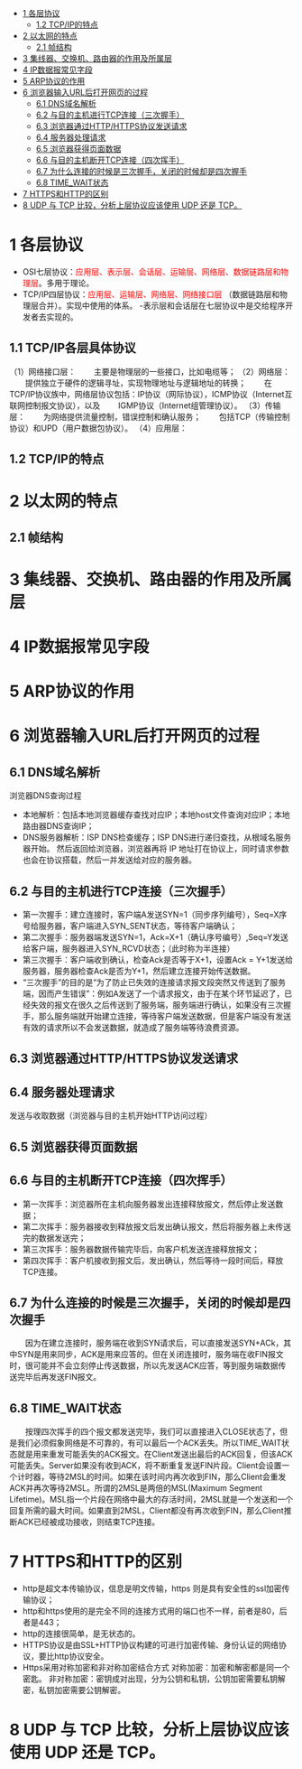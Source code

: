 <!-- TOC -->

- [1 各层协议](#1-各层协议)
    - [1.2 TCP/IP的特点](#12-tcpip的特点)
- [2 以太网的特点](#2-以太网的特点)
    - [2.1 帧结构](#21-帧结构)
- [3 集线器、交换机、路由器的作用及所属层](#3-集线器交换机路由器的作用及所属层)
- [4 IP数据报常见字段](#4-ip数据报常见字段)
- [5 ARP协议的作用](#5-arp协议的作用)
- [6 浏览器输入URL后打开网页的过程](#6-浏览器输入url后打开网页的过程)
    - [6.1 DNS域名解析](#61-dns域名解析)
    - [6.2 与目的主机进行TCP连接（三次握手）](#62-与目的主机进行tcp连接三次握手)
    - [6.3 浏览器通过HTTP/HTTPS协议发送请求](#63-浏览器通过httphttps协议发送请求)
    - [6.4 服务器处理请求](#64-服务器处理请求)
    - [6.5 浏览器获得页面数据](#65-浏览器获得页面数据)
    - [6.6 与目的主机断开TCP连接（四次挥手）](#66-与目的主机断开tcp连接四次挥手)
    - [6.7 为什么连接的时候是三次握手，关闭的时候却是四次握手](#67-为什么连接的时候是三次握手关闭的时候却是四次握手)
    - [6.8 TIME_WAIT状态](#68-time_wait状态)
- [7 HTTPS和HTTP的区别](#7-https和http的区别)
- [8 UDP 与 TCP 比较，分析上层协议应该使用 UDP 还是 TCP。](#8-udp-与-tcp-比较分析上层协议应该使用-udp-还是-tcp)

<!-- /TOC -->
# 1 各层协议
* OSI七层协议：<font color=red>应用层、表示层、会话层、运输层、网络层、数据链路层和物理层</font>。多用于理论。
* TCP/IP四层协议：<font color=red>应用层、运输层、网络层、网络接口层 </font>（数据链路层和物理层合并）。实现中使用的体系。
 -表示层和会话层在七层协议中是交给程序开发者去实现的。
 ## 1.1 TCP/IP各层具体协议
 （1）网络接口层：
&emsp;&emsp;主要是物理层的一些接口，比如电缆等；
 （2）网络层：
&emsp;&emsp;提供独立于硬件的逻辑寻址，实现物理地址与逻辑地址的转换；
&emsp;&emsp;在TCP/IP协议族中，网络层协议包括：IP协议（网际协议），ICMP协议（Internet互联网控制报文协议），以及
&emsp;&emsp;IGMP协议（Internet组管理协议）。
（3）传输层：
&emsp;&emsp;为网络提供流量控制，错误控制和确认服务；
&emsp;&emsp;包括TCP（传输控制协议）和UPD（用户数据包协议）。
（4）应用层：

## 1.2 TCP/IP的特点
 
# 2 以太网的特点
## 2.1 帧结构
# 3 集线器、交换机、路由器的作用及所属层
# 4 IP数据报常见字段
# 5 ARP协议的作用

# 6 浏览器输入URL后打开网页的过程
## 6.1 DNS域名解析
浏览器DNS查询过程
* 本地解析：包括本地浏览器缓存查找对应IP；本地host文件查询对应IP；本地路由器DNS查询IP；
* DNS服务器解析：ISP DNS检查缓存；ISP DNS进行递归查找，从根域名服务器开始。
然后返回给浏览器，浏览器再将 IP 地址打在协议上，同时请求参数也会在协议搭载，然后一并发送给对应的服务器。
## 6.2 与目的主机进行TCP连接（三次握手）
* 第一次握手：建立连接时，客户端A发送SYN=1（同步序列编号），Seq=X序号给服务器，客户端进入SYN_SENT状态，等待客户端确认；
* 第二次握手：服务器端发送SYN=1，Ack=X+1（确认序号编号）,Seq=Y发送给客户端，服务器进入SYN_RCVD状态；（此时称为半连接）
* 第三次握手：客户端收到确认，检查Ack是否等于X+1，设置Ack = Y+1发送给服务器，服务器检查Ack是否为Y+1，然后建立连接开始传送数据。
* “三次握手”的目的是“为了防止已失效的连接请求报文段突然又传送到了服务端，因而产生错误”：例如A发送了一个请求报文，由于在某个环节延迟了，已经失效的报文在很久之后传送到了服务端，服务端进行确认，如果没有三次握手，那么服务端就开始建立连接，等待客户端发送数据，但是客户端没有发送有效的请求所以不会发送数据，就造成了服务端等待浪费资源。
## 6.3 浏览器通过HTTP/HTTPS协议发送请求
## 6.4 服务器处理请求
发送与收取数据（浏览器与目的主机开始HTTP访问过程）
## 6.5 浏览器获得页面数据
## 6.6 与目的主机断开TCP连接（四次挥手）
* 第一次挥手：浏览器所在主机向服务器发出连接释放报文，然后停止发送数据；
* 第二次挥手：服务器接收到释放报文后发出确认报文，然后将服务器上未传送完的数据发送完；
* 第三次挥手：服务器数据传输完毕后，向客户机发送连接释放报文；
* 第四次挥手：客户机接收到报文后，发出确认，然后等待一段时间后，释放TCP连接。

## 6.7 为什么连接的时候是三次握手，关闭的时候却是四次握手
&emsp;&emsp;因为在建立连接时，服务端在收到SYN请求后，可以直接发送SYN+ACk，其中SYN是用来同步，ACK是用来应答的。但在关闭连接时，服务端在收FIN报文时，很可能并不会立刻停止传送数据，所以先发送ACK应答，等到服务端数据传送完毕后再发送FIN报文。
## 6.8 TIME_WAIT状态
&emsp;&emsp;按理四次挥手的四个报文都发送完毕，我们可以直接进入CLOSE状态了，但是我们必须假象网络是不可靠的，有可以最后一个ACK丢失。所以TIME_WAIT状态就是用来重发可能丢失的ACK报文。在Client发送出最后的ACK回复，但该ACK可能丢失。Server如果没有收到ACK，将不断重复发送FIN片段。Client会设置一个计时器，等待2MSL的时间。如果在该时间内再次收到FIN，那么Client会重发ACK并再次等待2MSL。所谓的2MSL是两倍的MSL(Maximum Segment Lifetime)。MSL指一个片段在网络中最大的存活时间，2MSL就是一个发送和一个回复所需的最大时间。如果直到2MSL，Client都没有再次收到FIN，那么Client推断ACK已经被成功接收，则结束TCP连接。

# 7 HTTPS和HTTP的区别
* http是超文本传输协议，信息是明文传输，https 则是具有安全性的ssl加密传输协议；
* http和https使用的是完全不同的连接方式用的端口也不一样，前者是80，后者是443；
* http的连接很简单，是无状态的。
* HTTPS协议是由SSL+HTTP协议构建的可进行加密传输、身份认证的网络协议，要比http协议安全。
* Https采用对称加密和非对称加密结合方式
对称加密：加密和解密都是同一个密匙。
非对称加密：密钥成对出现，分为公钥和私钥，公钥加密需要私钥解密，私钥加密需要公钥解密。

# 8 UDP 与 TCP 比较，分析上层协议应该使用 UDP 还是 TCP。